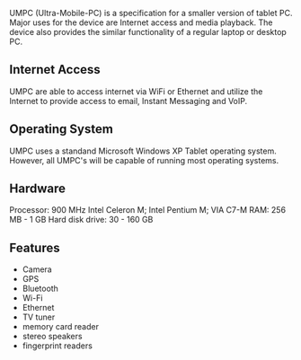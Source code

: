 UMPC (Ultra-Mobile-PC) is a specification for a smaller version of
tablet PC. Major uses for the device are Internet access and media
playback. The device also provides the similar functionality of a
regular laptop or desktop PC.

## Internet Access

UMPC are able to access internet via WiFi or Ethernet and utilize the
Internet to provide access to email, Instant Messaging and VoIP.

## Operating System

UMPC uses a standand Microsoft Windows XP Tablet operating system.
However, all UMPC's will be capable of running most operating systems.

## Hardware

Processor: 900 MHz Intel Celeron M; Intel Pentium M; VIA C7-M
RAM: 256 MB - 1 GB
Hard disk drive: 30 - 160 GB

## Features

- Camera
- GPS
- Bluetooth
- Wi-Fi
- Ethernet
- TV tuner
- memory card reader
- stereo speakers
- fingerprint readers